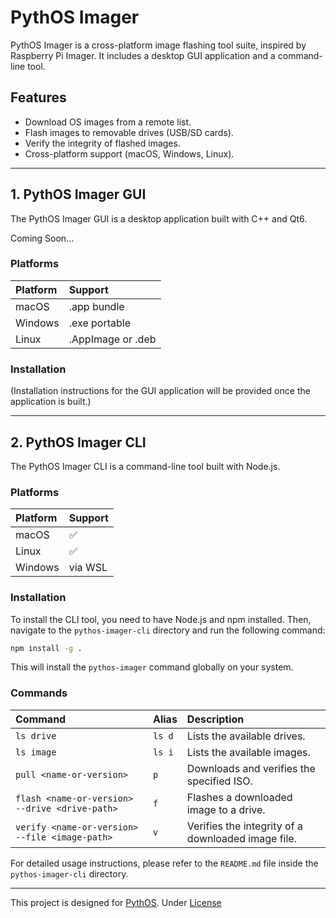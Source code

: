 # PythOS Imager

PythOS Imager is a cross-platform image flashing tool suite, inspired by Raspberry Pi Imager. It includes a desktop GUI application and a command-line tool.

## Features

-   Download OS images from a remote list.
-   Flash images to removable drives (USB/SD cards).
-   Verify the integrity of flashed images.
-   Cross-platform support (macOS, Windows, Linux).

---

## 1. PythOS Imager GUI

The PythOS Imager GUI is a desktop application built with C++ and Qt6.

Coming Soon...

### Platforms

| Platform | Support |
| :--- | :--- |
| macOS | .app bundle |
| Windows | .exe portable |
| Linux | .AppImage or .deb |

### Installation

(Installation instructions for the GUI application will be provided once the application is built.)

---

## 2. PythOS Imager CLI

The PythOS Imager CLI is a command-line tool built with Node.js.

### Platforms

| Platform | Support |
| :--- | :--- |
| macOS | ✅ |
| Linux | ✅ |
| Windows | via WSL |

### Installation

To install the CLI tool, you need to have Node.js and npm installed. Then, navigate to the `pythos-imager-cli` directory and run the following command:

```bash
npm install -g .
```

This will install the `pythos-imager` command globally on your system.

### Commands

| Command | Alias | Description |
| :--- | :--- | :--- |
| `ls drive` | `ls d` | Lists the available drives. |
| `ls image` | `ls i` | Lists the available images. |
| `pull <name-or-version>` | `p` | Downloads and verifies the specified ISO. |
| `flash <name-or-version> --drive <drive-path>` | `f` | Flashes a downloaded image to a drive. |
| `verify <name-or-version> --file <image-path>` | `v` | Verifies the integrity of a downloaded image file. |

For detailed usage instructions, please refer to the `README.md` file inside the `pythos-imager-cli` directory.

---
This project is designed for [PythOS](github.com/milo1004/PythonOS).
Under [License](/LICENSE)